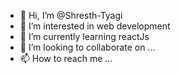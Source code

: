- 👋 Hi, I’m @Shresth-Tyagi
- 👀 I’m interested in web development
- 🌱 I’m currently learning reactJs
- 💞️ I’m looking to collaborate on ...
- 📫 How to reach me ...

<!---
Shresth-Tyagi/Shresth-Tyagi is a ✨ special ✨ repository because its `README.md` (this file) appears on your GitHub profile.
You can click the Preview link to take a look at your changes.
--->
